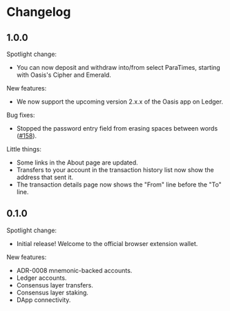 # Changelog

## 1.0.0

Spotlight change:

- You can now deposit and withdraw into/from select ParaTimes, starting with Oasis's Cipher and
  Emerald.

New features:

- We now support the upcoming version 2.x.x of the Oasis app on Ledger.

Bug fixes:

- Stopped the password entry field from erasing spaces between words
  ([#158](https://github.com/oasisprotocol/oasis-wallet-ext/issues/158)).

Little things:

- Some links in the About page are updated.
- Transfers to your account in the transaction history list now show the address that sent it.
- The transaction details page now shows the "From" line before the "To" line.

## 0.1.0

Spotlight change:

- Initial release!
  Welcome to the official browser extension wallet.

New features:

- ADR-0008 mnemonic-backed accounts.
- Ledger accounts.
- Consensus layer transfers.
- Consensus layer staking.
- DApp connectivity.
